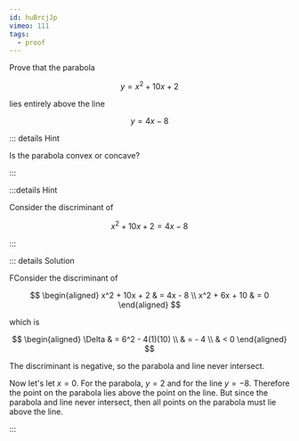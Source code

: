 ```yaml
---
id: huBrcjJp
vimeo: 111
tags:
  - proof
---
```


Prove that the parabola

$$
y = x^2 + 10x + 2
$$

lies entirely above the line

$$
y = 4x - 8
$$

<AnswerInput :answer="$frontmatter.answer" />

::: details Hint

Is the parabola convex or concave?

:::

:::details Hint

Consider the discriminant of

$$
x^2 + 10x + 2 = 4x - 8
$$

:::

::: details Solution

FConsider the discriminant of

$$
\begin{aligned}
x^2 + 10x + 2 & = 4x - 8 \\
x^2 + 6x + 10 & = 0
\end{aligned}
$$

which is

$$
\begin{aligned}
\Delta
& = 6^2 - 4(1)(10) \\
& = - 4 \\
& < 0
\end{aligned}
$$

The discriminant is negative, so the parabola and line never intersect.

Now let's let $x = 0$. For the parabola, $y = 2$ and for the line $y = -8$.
Therefore the point on the parabola lies above the point on the line. But since
the parabola and line never intersect, then all points on the parabola must lie
above the line.

:::
